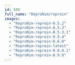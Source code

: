 ```yaml
---
id: 588
full_name: "ReproNim/reproin"
images: 
  - "ReproNim-reproin-0.5.2"
  - "ReproNim-reproin-0.5.3"
  - "ReproNim-reproin-0.5.3.1"
  - "ReproNim-reproin-0.5.4"
  - "ReproNim-reproin-0.6.0"
  - "ReproNim-reproin-latest"
  - "ReproNim-reproin-0.8.0.1"
  - "ReproNim-reproin-0.9.0"
---
```

